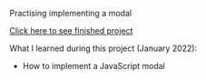Practising implementing a modal 


[Click here to see finished project](https://j-pohl.github.io/modal/)

What I learned during this project (January 2022):
- How to implement a JavaScript modal 
